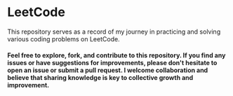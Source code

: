 # LeetCode
This repository serves as a record of my journey in practicing and solving various coding problems on LeetCode.

#### Feel free to explore, fork, and contribute to this repository. If you find any issues or have suggestions for improvements, please don't hesitate to open an issue or submit a pull request. I welcome collaboration and believe that sharing knowledge is key to collective growth and improvement.
